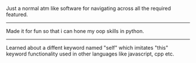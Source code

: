 Just a normal atm like software for navigating across all the required featured. <br> <hr>
Made it for fun so that i can hone my oop skills in python. <br> <hr>
Learned about a diffent keyword named "self" which imitates "this" keyword functionality used in other languages like javascript, cpp etc.
